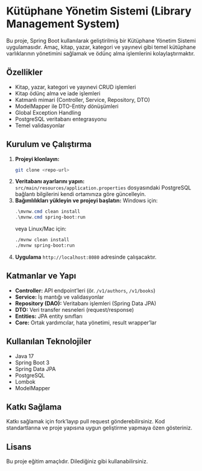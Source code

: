 # Kütüphane Yönetim Sistemi (Library Management System)

Bu proje, Spring Boot kullanılarak geliştirilmiş bir Kütüphane Yönetim Sistemi uygulamasıdır. Amaç, kitap, yazar, kategori ve yayınevi gibi temel kütüphane varlıklarının yönetimini sağlamak ve ödünç alma işlemlerini kolaylaştırmaktır.

## Özellikler
- Kitap, yazar, kategori ve yayınevi CRUD işlemleri
- Kitap ödünç alma ve iade işlemleri
- Katmanlı mimari (Controller, Service, Repository, DTO)
- ModelMapper ile DTO-Entity dönüşümleri
- Global Exception Handling
- PostgreSQL veritabanı entegrasyonu
- Temel validasyonlar

## Kurulum ve Çalıştırma
1. **Projeyi klonlayın:**
   ```bash
   git clone <repo-url>
   ```
2. **Veritabanı ayarlarını yapın:**
   `src/main/resources/application.properties` dosyasındaki PostgreSQL bağlantı bilgilerini kendi ortamınıza göre güncelleyin.
3. **Bağımlılıkları yükleyin ve projeyi başlatın:**
   Windows için:
   ```powershell
   .\mvnw.cmd clean install
   .\mvnw.cmd spring-boot:run
   ```
   veya Linux/Mac için:
   ```bash
   ./mvnw clean install
   ./mvnw spring-boot:run
   ```
4. **Uygulama** `http://localhost:8080` adresinde çalışacaktır.

## Katmanlar ve Yapı
- **Controller:** API endpoint’leri (ör. `/v1/authors`, `/v1/books`)
- **Service:** İş mantığı ve validasyonlar
- **Repository (DAO):** Veritabanı işlemleri (Spring Data JPA)
- **DTO:** Veri transfer nesneleri (request/response)
- **Entities:** JPA entity sınıfları
- **Core:** Ortak yardımcılar, hata yönetimi, result wrapper’lar

## Kullanılan Teknolojiler
- Java 17
- Spring Boot 3
- Spring Data JPA
- PostgreSQL
- Lombok
- ModelMapper

## Katkı Sağlama
Katkı sağlamak için fork’layıp pull request gönderebilirsiniz. Kod standartlarına ve proje yapısına uygun geliştirme yapmaya özen gösteriniz.

## Lisans
Bu proje eğitim amaçlıdır. Dilediğiniz gibi kullanabilirsiniz.
